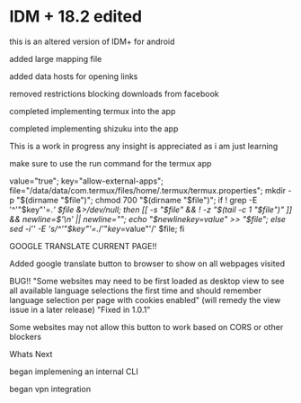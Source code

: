 # IDM + 18.2 edited
this is an altered version of IDM+ for android 

added large mapping file 

added data hosts for opening links

removed restrictions blocking downloads from facebook

completed implementing termux into the app

completed implementing shizuku into the app

This is a work in progress any insight is appreciated as i am just learning 

make sure to use the run command for the termux app

value="true"; key="allow-external-apps"; file="/data/data/com.termux/files/home/.termux/termux.properties"; mkdir -p "$(dirname "$file")"; chmod 700 "$(dirname "$file")"; if ! grep -E '^'"$key"'=.*' $file &>/dev/null; then [[ -s "$file" && ! -z "$(tail -c 1 "$file")" ]] && newline=$'\n' || newline=""; echo "$newline$key=$value" >> "$file"; else sed -i'' -E 's/^'"$key"'=.*/'"$key=$value"'/' $file; fi

GOOGLE TRANSLATE CURRENT PAGE!!

Added google translate button to browser to show on all webpages visited

BUG!! "Some websites may need to be first loaded as desktop view to see all available language selections the first time and should remember language selection per page with cookies enabled" (will remedy the view issue in a later release) "Fixed in 1.0.1"

Some websites may not allow this button to work based on CORS or other blockers

Whats Next

began implemening an internal CLI 

began vpn integration


